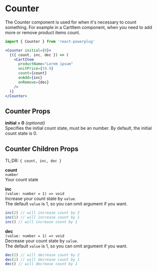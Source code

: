# Counter

The Counter component is used for when it's necessary to count something. For example in a CartItem component, when you need to add more or remove product items count.

```js
import { Counter } from 'react-powerplug'
```

```jsx
<Counter initial={0}>
  {({ count, inc, dec }) => (
    <CartItem
      productName="Lorem ipsum"
      unitPrice={19.9}
      count={count}
      onAdd={inc}
      onRemove={dec}
    />
  )}
</Counter>
```

## Counter Props

**initial = 0** _(optional)_  
Specifies the initial count state, must be an number.
By default, the initial count state is 0.

## Counter Children Props

TL;DR: `{ count, inc, dec }`

**count**  
`number`  
Your count state

**inc**  
`(value: number = 1) => void`  
Increase your count state by `value`.  
The default `value` is 1, so you can omit argument if you want.

```js
inc(2) // will increase count by 2
inc(1) // will increase count by 1
inc() // will increase count by 1
```

**dec**  
`(value: number = 1) => void`  
Decrease your count state by `value`.  
The default `value` is 1, so you can omit argument if you want.

```js
dec(2) // will decrease count by 2
dec(1) // will decrease count by 1
dec() // will decrease count by 1
```
